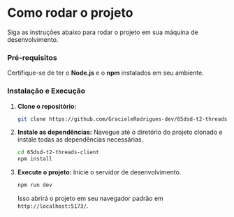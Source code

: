 # Como rodar o projeto

Siga as instruções abaixo para rodar o projeto em sua máquina de desenvolvimento.

### Pré-requisitos

Certifique-se de ter o **Node.js** e o **npm** instalados em seu ambiente.

### Instalação e Execução

1.  **Clone o repositório:**

    ```bash
    git clone https://github.com/GracieleRodrigues-dev/65dsd-t2-threads-client.git
    ```

2.  **Instale as dependências:** Navegue até o diretório do projeto clonado e instale todas as dependências necessárias.

    ```bash
    cd 65dsd-t2-threads-client
    npm install
    ```

3.  **Execute o projeto:** Inicie o servidor de desenvolvimento.

    ```bash
    npm run dev
    ```

    Isso abrirá o projeto em seu navegador padrão em `http://localhost:5173/`.
